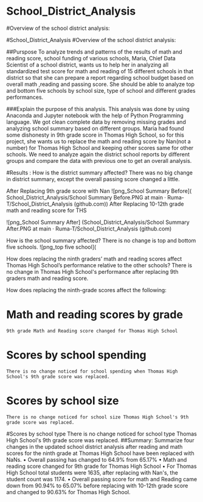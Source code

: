 # School_District_Analysis
#Overview of the school district analysis: 

#School_District_Analysis
#Overview of the school district analysis: 

##Purspose
To analyze trends and patterns of the results of math and reading score, school funding of various schools, Maria, Chief Data Scientist of a school district, wants us to help her in analyzing all standardized test score for math and reading of  15 different schools in that district so that she can prepare a report regarding school budget based on overall math ,reading and passing score. She should be able to analyze top and bottom five schools by school size, type of school and different grades performances.
 
###Explain the purpose of this analysis.
This analysis was done by using Anaconda and Jupyter notebook with the help of Python Programming language. We got clean complete data by removing missing grades and analyzing school summary based on different groups. Maria had found some dishonesty in 9th grade score in Thomas High School, so for this project, she wants us to replace the math and reading score by Nan(not a number) for Thomas High School and keeping other scores same for other schools. We need to analyze again the district school reports by different groups and compare the data with previous one to get an overall analysis.

 #Results :
How is the district summary affected?
There was no big change in district summary, except the overall passing score changed a little.

After Replacing 9th grade score with Nan
![png_School Summary Before]( School_District_Analysis/School Summary Before.PNG at main · Ruma-T/School_District_Analysis (github.com))
After Replacing 10-12th grade math and reading score for THS

![png_School Summary After] (School_District_Analysis/School Summary After.PNG at main · Ruma-T/School_District_Analysis (github.com)

How is the school summary affected?
There is no change is top and bottom five schools.
![png_top five school](

How does replacing the ninth graders’ math and reading scores affect Thomas High School’s performance relative to the other schools?
	There is no change in Thomas High School's performance after replacing 9th graders math and reading score.

How does replacing the ninth-grade scores affect the following:
# Math and reading scores by grade
	9th grade Math and Reading score changed for Thomas High School
# Scores by school spending
	There is no change noticed for school spending when Thomas High School's 9th grade score was replaced.

# Scores by school size
	There is no change noticed for school size Thomas High School's 9th grade score was replaced.

#Scores by school type
	There is no change noticed for school type Thomas High School's 9th grade score was replaced.
##Summary: 
Summarize four changes in the updated school district analysis after reading and math scores for the ninth grade at Thomas High School have been replaced with NaNs.
•	Overall passing has changed to 64.9% from 65.17%
•	Math and reading score changed for 9th grade for Thomas High School
•	For Thomas High School total students were 1635, after replacing with Nan's, the student count was 1174.
•	Overall passing score for math and Reading came down from 90.94% to 65.07% before replacing with 10-12th grade score and changed to 90.63% for Thomas High School. 
